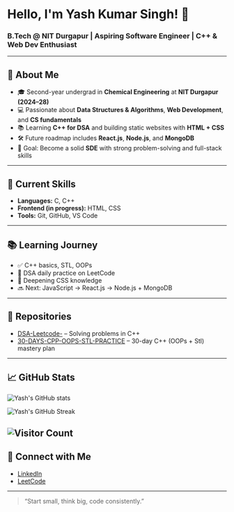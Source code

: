 # Hello, I'm Yash Kumar Singh! 👋

### B.Tech @ NIT Durgapur | Aspiring Software Engineer | C++ & Web Dev Enthusiast

---

## 🚀 About Me
- 🎓 Second-year undergrad in **Chemical Engineering** at **NIT Durgapur (2024–28)**
- 💻 Passionate about **Data Structures & Algorithms**, **Web Development**, and **CS fundamentals**
- 📚 Learning **C++ for DSA** and building static websites with **HTML + CSS**
- 🛠️ Future roadmap includes **React.js**, **Node.js**, and **MongoDB**
- 🎯 Goal: Become a solid **SDE** with strong problem-solving and full-stack skills

---

## 🧠 Current Skills
- **Languages:** C, C++
- **Frontend (in progress):** HTML, CSS
- **Tools:** Git, GitHub, VS Code

---

## 📚 Learning Journey
- ✅ C++ basics, STL, OOPs
- 🔁 DSA daily practice on LeetCode
- 🚧 Deepening CSS knowledge
- 🔜 Next: JavaScript → React.js → Node.js + MongoDB

---

## 📌 Repositories
- [DSA-Leetcode-](https://github.com/coder40425/DSA-Leetcode-) – Solving problems in C++
- [30-DAYS-CPP-OOPS-STL-PRACTICE](https://github.com/coder40425/30-DAYS-CPP-OOPS-STL-PRACTICE) – 30-day C++ (OOPs + Stl) mastery plan

---

## 📈 GitHub Stats
![Yash's GitHub stats](https://github-readme-stats.vercel.app/api?username=coder40425&show_icons=true&theme=github_dark)

![Yash's GitHub Streak](https://streak-stats.demolab.com/?user=coder40425&theme=radical)

![Visitor Count](https://komarev.com/ghpvc/?username=coder40425&color=blue)
---

## 🔗 Connect with Me
- [LinkedIn](https://www.linkedin.com/in/yash-kumar-singh-18843232a)
- [LeetCode](https://leetcode.com/u/coderx404/)

---

> “Start small, think big, code consistently.”
